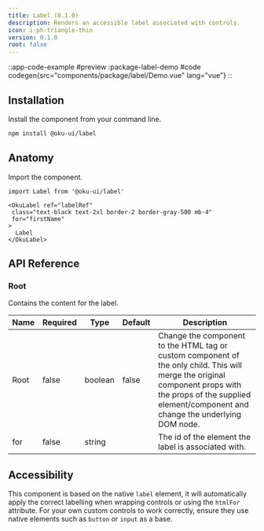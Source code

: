 ```yaml
---
title: Label (0.1.0)
description: Renders an accessible label associated with controls.
icon: i-ph-triangle-thin
version: 0.1.0
root: false
---
```



::app-code-example
#preview
:package-label-demo
#code
codegen{src="components/package/label/Demo.vue" lang="vue"}
::

## Installation

Install the component from your command line.

```bash
npm install @oku-ui/label
```

## Anatomy

Import the component.

```vue
import Label from '@oku-ui/label'

<OkuLabel ref="labelRef"
 class="text-black text-2xl border-2 border-gray-500 mb-4"
 for="firstName"
>
  Label
</OkuLabel>
```

## API Reference

### Root

Contains the content for the label.

| Name | Required | Type | Default | Description |
| --- | --- | --- | --- | --- |
| Root | false | boolean | false | Change the component to the HTML tag or custom component of the only child. This will merge the original component props with the props of the supplied element/component and change the underlying DOM node. |
| for | false | string |  | The id of the element the label is associated with. |

## Accessibility

This component is based on the native `label` element, it will automatically apply the correct labelling when wrapping controls or using the `htmlFor` attribute. For your own custom controls to work correctly, ensure they use native elements such as `button` or `input` as a base.